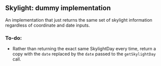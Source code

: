 ## Skylight: dummy implementation

An implementation that just returns the same set of skylight information regardless of coordinate and date inputs.

### To-do:
* Rather than returning the exact same SkylightDay every time, return a copy with the `date` replaced by the `date`
passed to the `getSkylightDay` call.
